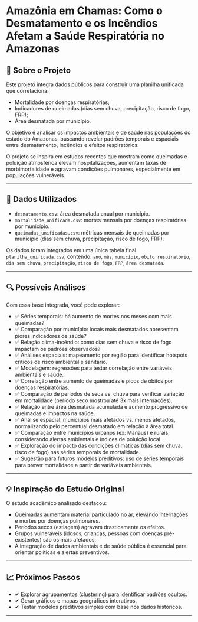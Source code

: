 # Amazônia em Chamas: Como o Desmatamento e os Incêndios Afetam a Saúde Respiratória no Amazonas

## 📄 Sobre o Projeto

Este projeto integra dados públicos para construir uma planilha unificada que correlaciona:
- Mortalidade por doenças respiratórias;
- Indicadores de queimadas (dias sem chuva, precipitação, risco de fogo, FRP);
- Área desmatada por município.

O objetivo é analisar os impactos ambientais e de saúde nas populações do estado do Amazonas, buscando revelar padrões temporais e espaciais entre desmatamento, incêndios e efeitos respiratórios.

O projeto se inspira em estudos recentes que mostram como queimadas e poluição atmosférica elevam hospitalizações, aumentam taxas de morbimortalidade e agravam condições pulmonares, especialmente em populações vulneráveis.

---

## 📂 Dados Utilizados

- `desmatamento.csv`: área desmatada anual por município.
- `mortalidade_unificada.csv`: mortes mensais por doenças respiratórias por município.
- `queimadas_unificadas.csv`: métricas mensais de queimadas por município (dias sem chuva, precipitação, risco de fogo, FRP).

Os dados foram integrados em uma única tabela final `planilha_unificada.csv`, contendo:
`ano`, `mês`, `município`, `óbito respiratório`, `dia sem chuva`, `precipitação`, `risco de fogo`, `FRP`, `área desmatada`.

---

## 🔍 Possíveis Análises

Com essa base integrada, você pode explorar:
- ✅ Séries temporais: há aumento de mortes nos meses com mais queimadas?
- ✅ Comparação por município: locais mais desmatados apresentam piores indicadores de saúde?
- ✅ Relação clima-incêndio: como dias sem chuva e risco de fogo impactam os padrões observados?
- ✅ Análises espaciais: mapeamento por região para identificar hotspots críticos de risco ambiental e sanitário.
- ✅ Modelagem: regressões para testar correlação entre variáveis ambientais e saúde.
- ✅ Correlação entre aumento de queimadas e picos de óbitos por doenças respiratórias.
- ✅ Comparação de períodos de seca vs. chuva para verificar variação em mortalidade (período seco mostrou até 3x mais internações​).
- ✅ Relação entre área desmatada acumulada e aumento progressivo de queimadas e impactos na saúde.
- ✅ Análise espacial: municípios mais afetados vs. menos afetados, normalizando pelo percentual desmatado em relação à área total.
- ✅ Comparação entre municípios urbanos (ex: Manaus) e rurais, considerando alertas ambientais e índices de poluição local​.
- ✅ Exploração do impacto das condições climáticas (dias sem chuva, risco de fogo) nas séries temporais de mortalidade.
- ✅ Sugestão para futuros modelos preditivos: uso de séries temporais para prever mortalidade a partir de variáveis ambientais.

---

## 💡 Inspiração do Estudo Original

O estudo acadêmico analisado destacou:
- Queimadas aumentam material particulado no ar, elevando internações e mortes por doenças pulmonares.
- Períodos secos (estiagem) agravam drasticamente os efeitos.
- Grupos vulneráveis (idosos, crianças, pessoas com doenças pré-existentes) são os mais afetados.
- A integração de dados ambientais e de saúde pública é essencial para orientar políticas e alertas preventivos.

---

## 📈 Próximos Passos


- ✔ Explorar agrupamentos (clustering) para identificar padrões ocultos.
- ✔ Gerar gráficos e mapas geográficos interativos.
- ✔ Testar modelos preditivos simples com base nos dados históricos.

---

